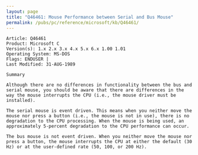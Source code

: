 ```yaml
---
layout: page
title: "Q46461: Mouse Performance between Serial and Bus Mouse"
permalink: /pubs/pc/reference/microsoft/kb/Q46461/
---
```


	Article: Q46461
	Product: Microsoft C
	Version(s): 1.x 2.x 3.x 4.x 5.x 6.x 1.00 1.01
	Operating System: MS-DOS
	Flags: ENDUSER |
	Last Modified: 31-AUG-1989
	
	Summary
	
	Although there are no differences in functionality between the bus and
	serial mouse, you should be aware that there are differences in the
	way the mouse interrupts the CPU (i.e., the mouse driver must be
	installed).
	
	The serial mouse is event driven. This means when you neither move the
	mouse nor press a button (i.e., the mouse is not in use), there is no
	degradation to the CPU processing. When the mouse is being used, an
	approximately 5-percent degradation to the CPU performance can occur.
	
	The bus mouse is not event driven. When you neither move the mouse nor
	press a button, the mouse interrupts the CPU at either the default (30
	Hz) or at the user-defined rate (50, 100, or 200 Hz).
